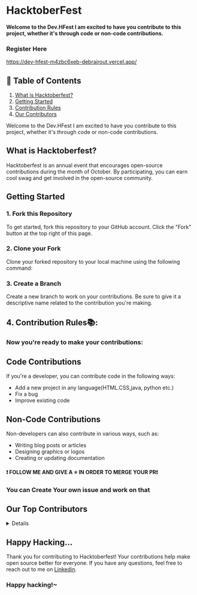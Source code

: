 # HacktoberFest

**Welcome to the Dev.HFest I am  excited to have you contribute to this project, whether it's through code or non-code contributions.**

### Register Here
https://dev-hfest-m4zbc6xeb-debrajrout.vercel.app/

## 📃 Table of Contents
1. [What is Hacktoberfest?](#hacktoberfest)
2. [Getting Started](#start)
3. [Contribution Rules](#rules)
4. [Our Contributors](#contributors)


 <a name="hacktoberfest"></a>

Welcome to the Dev.HFest I am  excited to have you contribute to this project, whether it's through code or non-code contributions.
 

## What is Hacktoberfest?
Hacktoberfest is an annual event that encourages open-source contributions during the month of October. By participating, you can earn cool swag and get involved in the open-source community.


 <a name="start"></a>
## Getting Started
### 1. Fork this Repository
To get started, fork this repository to your GitHub account. Click the "Fork" button at the top right of this page.
### 2. Clone your Fork

Clone your forked repository to your local machine using the following command:

### 3. Create a Branch
Create a new branch to work on your contributions. Be sure to give it a descriptive name related to the contribution you're making.

 <a name="rules"></a>
## 4. Contribution Rules📚:
### Now you're ready to make your contributions:

## Code Contributions
If you're a developer, you can contribute code in the following ways:

- Add a new project in any language(HTML.CSS,java, python etc.)
- Fix a bug
- Improve existing code

## Non-Code Contributions
Non-developers can also contribute in various ways, such as:

- Writing blog posts or articles
- Designing graphics or logos
- Creating or updating documentation


#### ❗ FOLLOW ME AND GIVE A ⭐ IN ORDER TO MERGE YOUR PR❗
### You can Create Your own issue and work on that



 <a name="contributors"></a>
## Our Top Contributors 
<details>
<a href="https://github.com/debrajrout/DevOps/graphs/contributors">
  <img src="https://contrib.rocks/image?repo=debrajrout/DevOps" />
</a>
</details>

</a></p>

## Happy Hacking...
Thank you for contributing to Hacktoberfest! Your contributions help make open source better for everyone. If you have any questions, feel free to reach out to me on [Linkedin](https://www.linkedin.com/in/debarajrout/).

### Happy hacking!~
